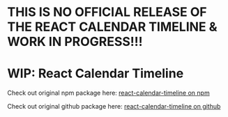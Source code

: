# THIS IS NO OFFICIAL RELEASE OF THE REACT CALENDAR TIMELINE & WORK IN PROGRESS!!!
# WIP: React Calendar Timeline

Check out original npm package here: [react-calendar-timeline on npm](https://www.npmjs.com/package/react-calendar-timeline)

Check out original github package here: [react-calendar-timeline on github](https://github.com/namespace-ee/react-calendar-timeline)
